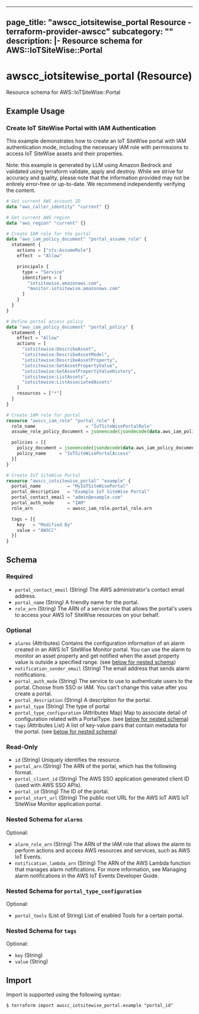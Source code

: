
---
page_title: "awscc_iotsitewise_portal Resource - terraform-provider-awscc"
subcategory: ""
description: |-
  Resource schema for AWS::IoTSiteWise::Portal
---

# awscc_iotsitewise_portal (Resource)

Resource schema for AWS::IoTSiteWise::Portal

## Example Usage

### Create IoT SiteWise Portal with IAM Authentication

This example demonstrates how to create an IoT SiteWise portal with IAM authentication mode, including the necessary IAM role with permissions to access IoT SiteWise assets and their properties.
                                
Note: this example is generated by LLM using Amazon Bedrock and validated using terraform validate, apply and destroy. While we strive for accuracy and quality, please note that the information provided may not be entirely error-free or up-to-date. We recommend independently verifying the content.

```terraform
# Get current AWS account ID
data "aws_caller_identity" "current" {}

# Get current AWS region
data "aws_region" "current" {}

# Create IAM role for the portal
data "aws_iam_policy_document" "portal_assume_role" {
  statement {
    actions = ["sts:AssumeRole"]
    effect  = "Allow"

    principals {
      type = "Service"
      identifiers = [
        "iotsitewise.amazonaws.com",
        "monitor.iotsitewise.amazonaws.com"
      ]
    }
  }
}

# Define portal access policy
data "aws_iam_policy_document" "portal_policy" {
  statement {
    effect = "Allow"
    actions = [
      "iotsitewise:DescribeAsset",
      "iotsitewise:DescribeAssetModel",
      "iotsitewise:DescribeAssetProperty",
      "iotsitewise:GetAssetPropertyValue",
      "iotsitewise:GetAssetPropertyValueHistory",
      "iotsitewise:ListAssets",
      "iotsitewise:ListAssociatedAssets"
    ]
    resources = ["*"]
  }
}

# Create IAM role for portal
resource "awscc_iam_role" "portal_role" {
  role_name                   = "IoTSiteWisePortalRole"
  assume_role_policy_document = jsonencode(jsondecode(data.aws_iam_policy_document.portal_assume_role.json))

  policies = [{
    policy_document = jsonencode(jsondecode(data.aws_iam_policy_document.portal_policy.json))
    policy_name     = "IoTSiteWisePortalAccess"
  }]
}

# Create IoT SiteWise Portal
resource "awscc_iotsitewise_portal" "example" {
  portal_name          = "MyIoTSiteWisePortal"
  portal_description   = "Example IoT SiteWise Portal"
  portal_contact_email = "admin@example.com"
  portal_auth_mode     = "IAM"
  role_arn             = awscc_iam_role.portal_role.arn

  tags = [{
    key   = "Modified By"
    value = "AWSCC"
  }]
}
```

<!-- schema generated by tfplugindocs -->
## Schema

### Required

- `portal_contact_email` (String) The AWS administrator's contact email address.
- `portal_name` (String) A friendly name for the portal.
- `role_arn` (String) The ARN of a service role that allows the portal's users to access your AWS IoT SiteWise resources on your behalf.

### Optional

- `alarms` (Attributes) Contains the configuration information of an alarm created in an AWS IoT SiteWise Monitor portal. You can use the alarm to monitor an asset property and get notified when the asset property value is outside a specified range. (see [below for nested schema](#nestedatt--alarms))
- `notification_sender_email` (String) The email address that sends alarm notifications.
- `portal_auth_mode` (String) The service to use to authenticate users to the portal. Choose from SSO or IAM. You can't change this value after you create a portal.
- `portal_description` (String) A description for the portal.
- `portal_type` (String) The type of portal
- `portal_type_configuration` (Attributes Map) Map to associate detail of configuration related with a PortalType. (see [below for nested schema](#nestedatt--portal_type_configuration))
- `tags` (Attributes List) A list of key-value pairs that contain metadata for the portal. (see [below for nested schema](#nestedatt--tags))

### Read-Only

- `id` (String) Uniquely identifies the resource.
- `portal_arn` (String) The ARN of the portal, which has the following format.
- `portal_client_id` (String) The AWS SSO application generated client ID (used with AWS SSO APIs).
- `portal_id` (String) The ID of the portal.
- `portal_start_url` (String) The public root URL for the AWS IoT AWS IoT SiteWise Monitor application portal.

<a id="nestedatt--alarms"></a>
### Nested Schema for `alarms`

Optional:

- `alarm_role_arn` (String) The ARN of the IAM role that allows the alarm to perform actions and access AWS resources and services, such as AWS IoT Events.
- `notification_lambda_arn` (String) The ARN of the AWS Lambda function that manages alarm notifications. For more information, see Managing alarm notifications in the AWS IoT Events Developer Guide.


<a id="nestedatt--portal_type_configuration"></a>
### Nested Schema for `portal_type_configuration`

Optional:

- `portal_tools` (List of String) List of enabled Tools for a certain portal.


<a id="nestedatt--tags"></a>
### Nested Schema for `tags`

Optional:

- `key` (String)
- `value` (String)

## Import

Import is supported using the following syntax:

```shell
$ terraform import awscc_iotsitewise_portal.example "portal_id"
```
